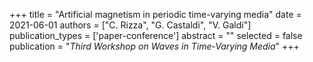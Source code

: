 +++
title = "Artificial magnetism in periodic time-varying media"
date = 2021-06-01
authors = ["C. Rizza", "G. Castaldi", "V. Galdi"]
publication_types = ['paper-conference']
abstract = ""
selected = false
publication = "*Third Workshop on Waves in Time-Varying Media*"
+++

